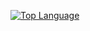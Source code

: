 [![Top Language](https://github-readme-stats.vercel.app/api/top-langs/?username=bangyen&size_weight=0.25&count_weight=0.75)](https://github.com/anuraghazra/github-readme-stats)

<!--
**bangyen/bangyen** is a ✨ _special_ ✨ repository because its `README.md` (this file) appears on your GitHub profile.

Here are some ideas to get you started:

- 🔭 I’m currently working on ...
- 🌱 I’m currently learning ...
- 👯 I’m looking to collaborate on ...
- 🤔 I’m looking for help with ...
- 💬 Ask me about ...
- 📫 How to reach me: ...
- 😄 Pronouns: ...
- ⚡ Fun fact: ...
-->
